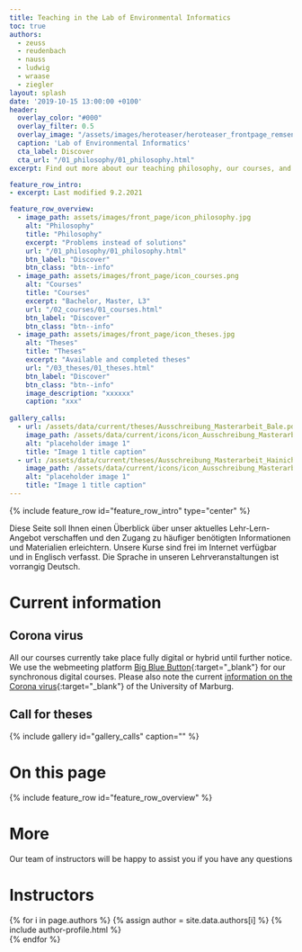 ```yaml
---
title: Teaching in the Lab of Environmental Informatics
toc: true
authors:
  - zeuss
  - reudenbach
  - nauss
  - ludwig
  - wraase
  - ziegler
layout: splash
date: '2019-10-15 13:00:00 +0100'
header:
  overlay_color: "#000"
  overlay_filter: 0.5
  overlay_image: "/assets/images/heroteaser/heroteaser_frontpage_remsens_title.jpg"
  caption: 'Lab of Environmental Informatics'
  cta_label: Discover
  cta_url: "/01_philosophy/01_philosophy.html"
excerpt: Find out more about our teaching philosophy, our courses, and our topics for theses

feature_row_intro:
- excerpt: Last modified 9.2.2021

feature_row_overview:
  - image_path: assets/images/front_page/icon_philosophy.jpg
    alt: "Philosophy"
    title: "Philosophy"
    excerpt: "Problems instead of solutions"
    url: "/01_philosophy/01_philosophy.html"
    btn_label: "Discover"
    btn_class: "btn--info"
  - image_path: assets/images/front_page/icon_courses.png
    alt: "Courses"
    title: "Courses"
    excerpt: "Bachelor, Master, L3"
    url: "/02_courses/01_courses.html"
    btn_label: "Discover"
    btn_class: "btn--info"
  - image_path: assets/images/front_page/icon_theses.jpg
    alt: "Theses"
    title: "Theses"
    excerpt: "Available and completed theses"
    url: "/03_theses/01_theses.html"
    btn_label: "Discover"
    btn_class: "btn--info"
    image_description: "xxxxxx"
    caption: "xxx"
    
gallery_calls:
  - url: /assets/data/current/theses/Ausschreibung_Masterarbeit_Bale.pdf
    image_path: /assets/data/current/icons/icon_Ausschreibung_Masterarbeit_Bale.jpg
    alt: "placeholder image 1"
    title: "Image 1 title caption"
  - url: /assets/data/current/theses/Ausschreibung_Masterarbeit_Hainich.pdf
    image_path: /assets/data/current/icons/icon_Ausschreibung_Masterarbeit_Hainich.jpg
    alt: "placeholder image 1"
    title: "Image 1 title caption"
---
```



{% include feature_row id="feature_row_intro" type="center" %}

Diese Seite soll Ihnen einen Überblick über unser aktuelles Lehr-Lern-Angebot verschaffen und den Zugang zu häufiger benötigten Informationen und Materialien erleichtern. 
Unsere Kurse sind frei im Internet verfügbar und in Englisch verfasst. 
Die Sprache in unseren Lehrveranstaltungen ist vorrangig Deutsch.


# Current information

## Corona virus
All our courses currently take place fully digital or hybrid until further notice. 
We use the webmeeting platform [Big Blue Button](https://www.uni-marburg.de/de/hrz/dienste/web-konferenzen/web-konferenz-bigbluebutton){:target="_blank"} for our synchronous digital courses. 
Please also note the current [information on the Corona virus](https://www.uni-marburg.de/de/universitaet/administration/sicherheit/coronavirus){:target="_blank"} of the University of Marburg.


## Call for theses


{% include gallery id="gallery_calls" caption="" %}



<!-- <br /> -->


# On this page
{% include feature_row id="feature_row_overview" %}


# More
Our team of instructors will be happy to assist you if you have any questions


# Instructors

{% for i in page.authors %} 
  {% assign author = site.data.authors[i] %}
  {% include author-profile.html %}
 <br /> 
{% endfor %}



<!--
funkychunkypool
{: .notice--info}
[Philosophy](somewhere){: .btn .btn--info .btn--x-large} 
[Courses](somewhere){: .btn .btn--info .btn--x-large}
[Theses](somewhere){: .btn .btn--info .btn--x-large}

b
c
-->




